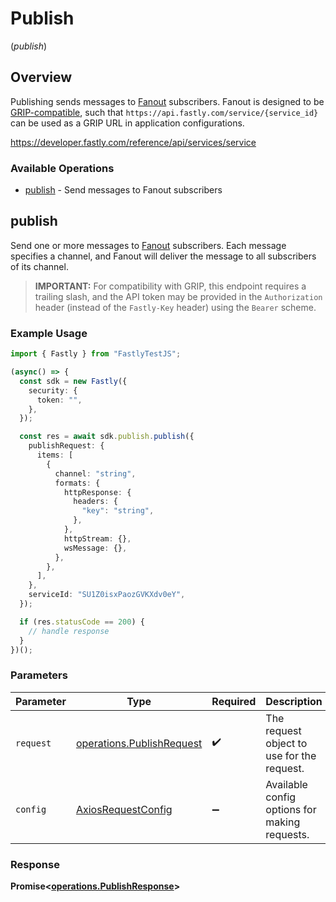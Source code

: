 # Publish
(*publish*)

## Overview

Publishing sends messages to [Fanout](https://developer.fastly.com/learning/concepts/real-time-messaging/fanout) subscribers. Fanout is designed to be [GRIP-compatible](https://pushpin.org/docs/protocols/grip/), such that `https://api.fastly.com/service/{service_id}` can be used as a GRIP URL in application configurations.

<https://developer.fastly.com/reference/api/services/service>
### Available Operations

* [publish](#publish) - Send messages to Fanout subscribers

## publish

Send one or more messages to [Fanout](https://developer.fastly.com/learning/concepts/real-time-messaging/fanout) subscribers. Each message specifies a channel, and Fanout will deliver the message to all subscribers of its channel.
> **IMPORTANT:** For compatibility with GRIP, this endpoint requires a trailing slash, and the API token may be provided in the `Authorization` header (instead of the `Fastly-Key` header) using the `Bearer` scheme.


### Example Usage

```typescript
import { Fastly } from "FastlyTestJS";

(async() => {
  const sdk = new Fastly({
    security: {
      token: "",
    },
  });

  const res = await sdk.publish.publish({
    publishRequest: {
      items: [
        {
          channel: "string",
          formats: {
            httpResponse: {
              headers: {
                "key": "string",
              },
            },
            httpStream: {},
            wsMessage: {},
          },
        },
      ],
    },
    serviceId: "SU1Z0isxPaozGVKXdv0eY",
  });

  if (res.statusCode == 200) {
    // handle response
  }
})();
```

### Parameters

| Parameter                                                              | Type                                                                   | Required                                                               | Description                                                            |
| ---------------------------------------------------------------------- | ---------------------------------------------------------------------- | ---------------------------------------------------------------------- | ---------------------------------------------------------------------- |
| `request`                                                              | [operations.PublishRequest](../../models/operations/publishrequest.md) | :heavy_check_mark:                                                     | The request object to use for the request.                             |
| `config`                                                               | [AxiosRequestConfig](https://axios-http.com/docs/req_config)           | :heavy_minus_sign:                                                     | Available config options for making requests.                          |


### Response

**Promise<[operations.PublishResponse](../../models/operations/publishresponse.md)>**

